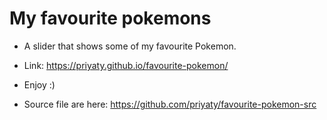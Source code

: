 # My favourite pokemons
- A slider that shows some of my favourite Pokemon.
- Link: https://priyaty.github.io/favourite-pokemon/

- Enjoy :)

- Source file are here: https://github.com/priyaty/favourite-pokemon-src
